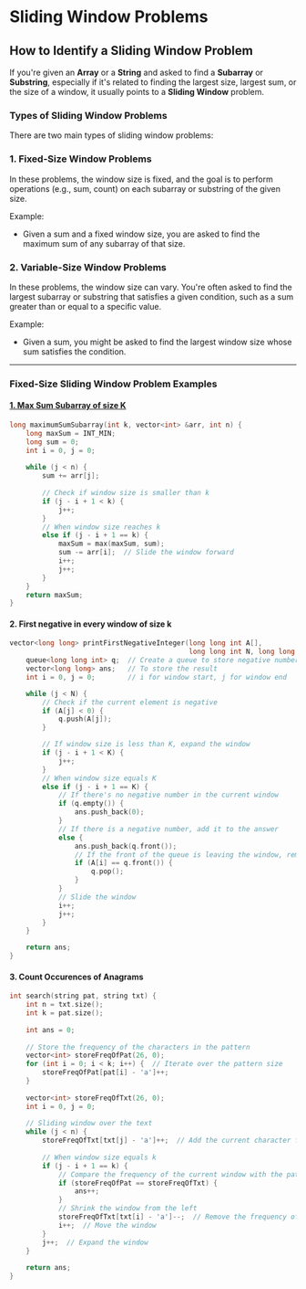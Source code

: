# Sliding Window Problems

## How to Identify a Sliding Window Problem

If you're given an **Array** or a **String** and asked to find a **Subarray** or **Substring**, especially if it's related to finding the largest size, largest sum, or the size of a window, it usually points to a **Sliding Window** problem.

### Types of Sliding Window Problems

There are two main types of sliding window problems:

### 1. Fixed-Size Window Problems

In these problems, the window size is fixed, and the goal is to perform operations (e.g., sum, count) on each subarray or substring of the given size.

Example: 
- Given a sum and a fixed window size, you are asked to find the maximum sum of any subarray of that size.

### 2. Variable-Size Window Problems

In these problems, the window size can vary. You're often asked to find the largest subarray or substring that satisfies a given condition, such as a sum greater than or equal to a specific value.

Example: 
- Given a sum, you might be asked to find the largest window size whose sum satisfies the condition.

---

### Fixed-Size Sliding Window Problem Examples

#### [1. Max Sum Subarray of size K](https://www.geeksforgeeks.org/problems/max-sum-subarray-of-size-k5313/1)
```cpp
long maximumSumSubarray(int k, vector<int> &arr, int n) {
    long maxSum = INT_MIN;
    long sum = 0;
    int i = 0, j = 0;
    
    while (j < n) {
        sum += arr[j];
        
        // Check if window size is smaller than k
        if (j - i + 1 < k) {
            j++;
        } 
        // When window size reaches k
        else if (j - i + 1 == k) {
            maxSum = max(maxSum, sum);
            sum -= arr[i];  // Slide the window forward
            i++;
            j++;
        }
    }
    return maxSum;
}
```
#### 2. First negative in every window of size k

```cpp
vector<long long> printFirstNegativeInteger(long long int A[],
                                            long long int N, long long int K) {
    queue<long long int> q;  // Create a queue to store negative numbers
    vector<long long> ans;   // To store the result
    int i = 0, j = 0;        // i for window start, j for window end

    while (j < N) {
        // Check if the current element is negative
        if (A[j] < 0) {
            q.push(A[j]);
        }

        // If window size is less than K, expand the window
        if (j - i + 1 < K) {
            j++;
        }
        // When window size equals K
        else if (j - i + 1 == K) {
            // If there's no negative number in the current window
            if (q.empty()) {
                ans.push_back(0);
            } 
            // If there is a negative number, add it to the answer
            else {
                ans.push_back(q.front());
                // If the front of the queue is leaving the window, remove it
                if (A[i] == q.front()) {
                    q.pop();
                }
            }
            // Slide the window
            i++;
            j++;
        }
    }

    return ans;
}

```

#### 3. Count Occurences of Anagrams

```cpp
int search(string pat, string txt) {
    int n = txt.size();
    int k = pat.size();
    
    int ans = 0;
    
    // Store the frequency of the characters in the pattern
    vector<int> storeFreqOfPat(26, 0);
    for (int i = 0; i < k; i++) {  // Iterate over the pattern size
        storeFreqOfPat[pat[i] - 'a']++;
    }
    
    vector<int> storeFreqOfTxt(26, 0);
    int i = 0, j = 0;
    
    // Sliding window over the text
    while (j < n) {
        storeFreqOfTxt[txt[j] - 'a']++;  // Add the current character frequency
        
        // When window size equals k
        if (j - i + 1 == k) {
            // Compare the frequency of the current window with the pattern
            if (storeFreqOfPat == storeFreqOfTxt) {
                ans++;
            }
            // Shrink the window from the left
            storeFreqOfTxt[txt[i] - 'a']--;  // Remove the frequency of the leftmost character
            i++;  // Move the window
        }
        j++;  // Expand the window
    }
    
    return ans;
}
```
